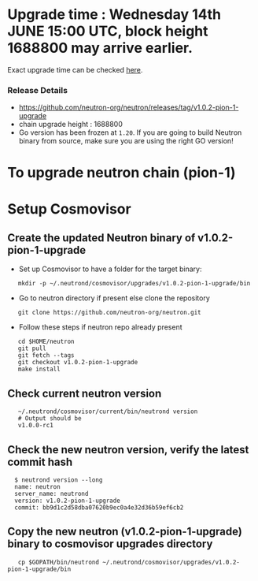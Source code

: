 # Upgrade time : Wednesday 14th JUNE 15:00 UTC, block height 1688800 may arrive earlier.
Exact upgrade time can be checked [here](https://testnet.mintscan.io/neutron-testnet/blocks/1688800).

### Release Details
* https://github.com/neutron-org/neutron/releases/tag/v1.0.2-pion-1-upgrade
* chain upgrade height : 1688800
* Go version has been frozen at `1.20`. If you are going to build Neutron binary from source, make sure you are using the right GO version!

# To upgrade neutron chain (pion-1)

# Setup Cosmovisor

## Create the updated Neutron binary of v1.0.2-pion-1-upgrade

* Set up Cosmovisor to have a folder for the target binary:

```shell
   mkdir -p ~/.neutrond/cosmovisor/upgrades/v1.0.2-pion-1-upgrade/bin
```

* Go to neutron directory if present else clone the repository

```shell
   git clone https://github.com/neutron-org/neutron.git
```

* Follow these steps if neutron repo already present

```shell
   cd $HOME/neutron
   git pull
   git fetch --tags
   git checkout v1.0.2-pion-1-upgrade
   make install
```

## Check current neutron version
```shell
   ~/.neutrond/cosmovisor/current/bin/neutrond version
   # Output should be
   v1.0.0-rc1
```

## Check the new neutron version, verify the latest commit hash

```shell
  $ neutrond version --long
  name: neutron
  server_name: neutrond
  version: v1.0.2-pion-1-upgrade
  commit: bb9d1c2d58dba07620b9ec0a4e32d36b59ef6cb2
```

## Copy the new neutron (v1.0.2-pion-1-upgrade) binary to cosmovisor upgrades directory

```shell
   cp $GOPATH/bin/neutrond ~/.neutrond/cosmovisor/upgrades/v1.0.2-pion-1-upgrade/bin
```